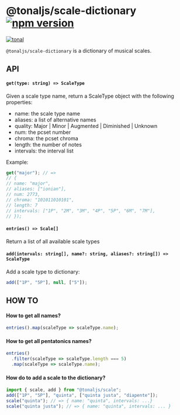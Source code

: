 # @tonaljs/scale-dictionary [![npm version](https://img.shields.io/npm/v/@tonaljs/scale-dictionary.svg?style=flat-square)](https://www.npmjs.com/package/@tonaljs/scale-dictionary)

[![tonal](https://img.shields.io/badge/@tonaljs-scale_dictionary-yellow.svg?style=flat-square)](https://www.npmjs.com/browse/keyword/tonal)

`@tonaljs/scale-dictionary` is a dictionary of musical scales.

## API

#### `get(type: string) => ScaleType`

Given a scale type name, return a ScaleType object with the following properties:

- name: the scale type name
- aliases: a list of alternative names
- quality: Major | Minor | Augmented | Diminished | Unknown
- num: the pcset number
- chroma: the pcset chroma
- length: the number of notes
- intervals: the interval list

Example:

```js
get("major"); // =>
// {
// name: "major",
// aliases: ["ionian"],
// num: 2773,
// chroma: "101011010101",
// length: 7
// intervals: ["1P", "2M", "3M", "4P", "5P", "6M", "7M"],
// });
```

#### `entries() => Scale[]`

Return a list of all available scale types

#### `add(intervals: string[], name?: string, aliases?: string[]) => ScaleType`

Add a scale type to dictionary:

```js
add(["1P", "5P"], null, ["5"]);
```

## HOW TO

#### How to get all names?

```js
entries().map(scaleType => scaleType.name);
```

#### How to get all pentatonics names?

```js
entries()
  .filter(scaleType => scaleType.length === 5)
  .map(scaleType => scaleType.name);
```

#### How do to add a scale to the dictionary?

```js
import { scale, add } from "@tonaljs/scale";
add(["1P", "5P"], "quinta", ["quinta justa", "diapente"]);
scale("quinta"); // => { name: "quinta", intervals: ...}
scale("quinta justa"); // => { name: "quinta", intervals: ... }
```
